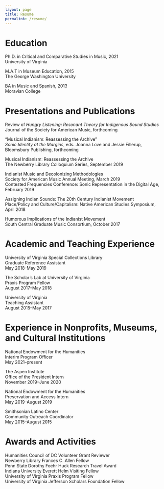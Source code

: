 ```yaml
---
layout: page
title: Resume
permalink: /resume/
---
```



<h1>Education</h1>
 <p>Ph.D. in Critical and Comparative Studies in Music, 2021
    <br>University of Virginia</p>
<p>M.A.T in Museum Education, 2015
<br> The George Washington University</p>
<p>BA in Music and Spanish, 2013
<br>Moravian College</p>
          
  <h1>Presentations and Publications</h1>
<p>Review of <i>Hungry Listening: Resonant Theory for Indigenous Sound Studies</i>
  <br>Journal of the Society for American Music, forthcoming</p>
<p>“Musical Indianism: Reassessing the Archive”
   <br><i>Sonic Identity at the Margins</i>, eds. Joanna Love and Jessie Fillerup, Bloomsbury Publishing, forthcoming</p>
 <p>Musical Indianism: Reassessing the Archive
         <br>The Newberry Library Colloquium Series, September 2019</p>
 <p>Indianist Music and Decolonizing Methodologies
    <br>Society for American Music Annual Meeting, March 2019
  <br>Contested Frequencies Conference: Sonic Representation in the Digital Age, February 2019</p>
 <p>Assigning Indian Sounds: The 20th Century Indianist Movement
     <br>Place/Policy and Culture/Capitalism: Native American Studies Symposium, April 2018</p>
  <p>Humorous Implications of the Indianist Movement
              <br>South Central Graduate Music Consortium, October 2017</p>
<h1>Academic and Teaching Experience</h1>
  <p>University of Virginia Special Collections Library
        <br>Graduate Reference Assistant
        <br>May 2018–May 2019</p>
<p>The Scholar’s Lab at University of Virginia
      <br>Praxis Program Fellow
       <br>August 2017–May 2018</p>
<p>University of Virginia
          <br>Teaching Assistant
        <br>August 2015–May 2017</p>
<h1>Experience in Nonprofits, Museums, and Cultural Institutions</h1>
 <p>National Endowment for the Humanities
   <br>Interim Program Officer
       <br>May 2021–present</p>
 <p>The Aspen Institute
     <br>Office of the President Intern
    <br>November 2019–June 2020 </p>


 <p>National Endowment for the Humanities
                <br>Preservation and Access Intern
                <br>May 2019–August 2019
</p>

  <p>Smithsonian Latino Center
                <br>Community Outreach Coordinator
                <br>May 2015–August 2015
</p>

 <p><h1>Awards and Activities</h1>

<p>
Humanities Council of DC Volunteer Grant Reviewer
<br>Newberry Library Frances C. Allen Fellow
<br>Penn State Dorothy Foehr Huck Research Travel Award
<br>Indiana University Everett Helm Visiting Fellow
<br>University of Virginia Praxis Program Fellow
<br>University of Virginia Jefferson Scholars Foundation Fellow</p>
<br>
<br>
<br>
<br>
<br>
<br>
<br>
<br>
<br>
<br>
<br>
<br>
<br>
<br>
<br></p>

